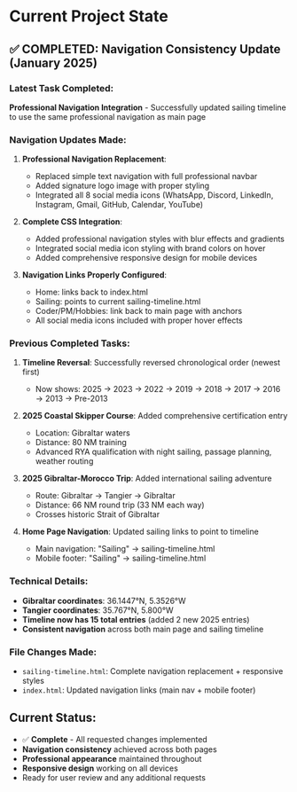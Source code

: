 # Current Project State

## ✅ COMPLETED: Navigation Consistency Update (January 2025)

### Latest Task Completed:
**Professional Navigation Integration** - Successfully updated sailing timeline to use the same professional navigation as main page

### Navigation Updates Made:
1. **Professional Navigation Replacement**: 
   - Replaced simple text navigation with full professional navbar
   - Added signature logo image with proper styling
   - Integrated all 8 social media icons (WhatsApp, Discord, LinkedIn, Instagram, Gmail, GitHub, Calendar, YouTube)

2. **Complete CSS Integration**:
   - Added professional navigation styles with blur effects and gradients
   - Integrated social media icon styling with brand colors on hover
   - Added comprehensive responsive design for mobile devices

3. **Navigation Links Properly Configured**:
   - Home: links back to index.html
   - Sailing: points to current sailing-timeline.html
   - Coder/PM/Hobbies: link back to main page with anchors
   - All social media icons included with proper hover effects

### Previous Completed Tasks:
1. **Timeline Reversal**: Successfully reversed chronological order (newest first)
   - Now shows: 2025 → 2023 → 2022 → 2019 → 2018 → 2017 → 2016 → 2013 → Pre-2013

2. **2025 Coastal Skipper Course**: Added comprehensive certification entry
   - Location: Gibraltar waters
   - Distance: 80 NM training
   - Advanced RYA qualification with night sailing, passage planning, weather routing

3. **2025 Gibraltar-Morocco Trip**: Added international sailing adventure
   - Route: Gibraltar → Tangier → Gibraltar
   - Distance: 66 NM round trip (33 NM each way)
   - Crosses historic Strait of Gibraltar

4. **Home Page Navigation**: Updated sailing links to point to timeline
   - Main navigation: "Sailing" → sailing-timeline.html
   - Mobile footer: "Sailing" → sailing-timeline.html

### Technical Details:
- **Gibraltar coordinates**: 36.1447°N, 5.3526°W
- **Tangier coordinates**: 35.767°N, 5.800°W
- **Timeline now has 15 total entries** (added 2 new 2025 entries)
- **Consistent navigation** across both main page and sailing timeline

### File Changes Made:
- `sailing-timeline.html`: Complete navigation replacement + responsive styles
- `index.html`: Updated navigation links (main nav + mobile footer)

## Current Status:
- ✅ **Complete** - All requested changes implemented
- **Navigation consistency** achieved across both pages
- **Professional appearance** maintained throughout
- **Responsive design** working on all devices
- Ready for user review and any additional requests